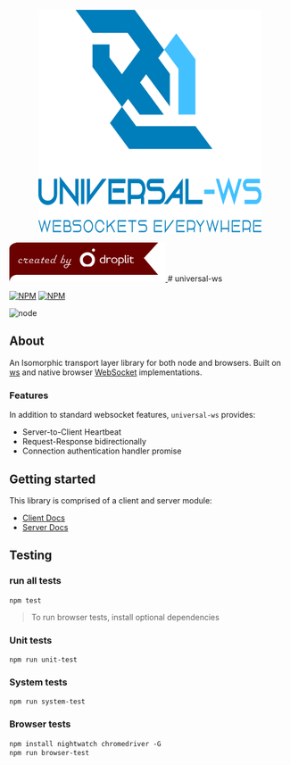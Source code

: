<p align="center">
  <a href="https://github.com/droplit/universal-ws">
    <img height="400" width="400" src="https://raw.githubusercontent.com/droplit/universal-ws/master/UniversalWSLogo.svg">
  </a>
</p>

<a href="https://droplit.io">
    <img height="70" width="280" src="https://raw.githubusercontent.com/droplit/content/master/createdByDroplitBanner-worqr100x400.png" target="_blank">
</a>
# universal-ws

[![NPM](https://nodei.co/npm/universal-ws.png)](https://www.npmjs.com/package/universal-ws)
 [![NPM](https://nodei.co/npm/universal-ws-server.png)](https://www.npmjs.com/package/universal-ws-server)

![node](https://img.shields.io/github/license/droplit/universal-ws.svg?style=flat-square)

## About

An Isomorphic transport layer library for both node and browsers. Built on [ws](https://github.com/websockets/ws) and native browser [WebSocket](https://developer.mozilla.org/en-US/docs/Web/API/WebSockets_API) implementations. 

### Features

In addition to standard websocket features, `universal-ws` provides:

* Server-to-Client Heartbeat
* Request-Response bidirectionally
* Connection authentication handler promise 

## Getting started

This library is comprised of a client and server module:

* [Client Docs](./client/)
* [Server Docs](./server/) 

## Testing

### run all tests
```
npm test
```
> To run browser tests, install optional dependencies

### Unit tests
```
npm run unit-test
```

### System tests
```
npm run system-test
```

### Browser tests
```
npm install nightwatch chromedriver -G
npm run browser-test
```
